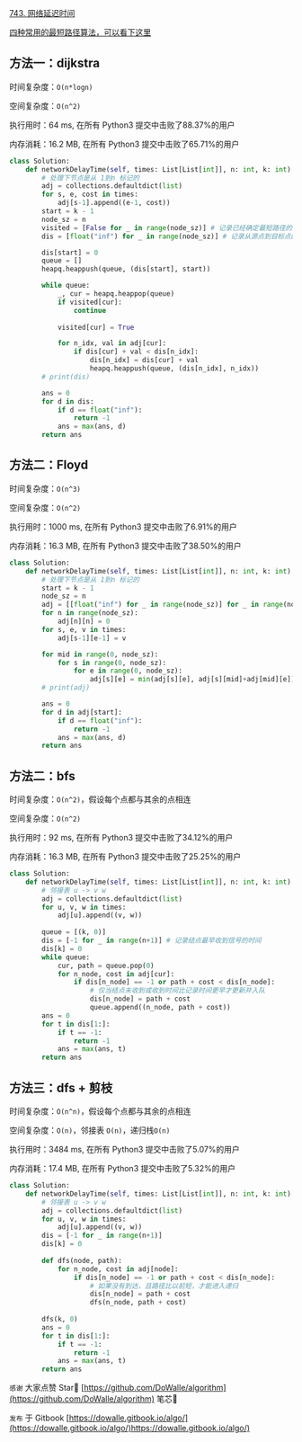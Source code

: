 [743. 网络延迟时间](https://leetcode-cn.com/problems/network-delay-time/)

[四种常用的最短路径算法，可以看下这里](https://github.com/DoWalle/algorithm/blob/main/%E5%9F%BA%E7%A1%80%E7%AE%97%E6%B3%95/%E5%9B%BE%E8%AE%BA/%E6%9C%80%E7%9F%AD%E8%B7%AF%E5%BE%84.md)

## 方法一：dijkstra

时间复杂度：`O(n*logn)`

空间复杂度：`O(n^2)`

执行用时：64 ms, 在所有 Python3 提交中击败了88.37%的用户

内存消耗：16.2 MB, 在所有 Python3 提交中击败了65.71%的用户

```python
class Solution:
    def networkDelayTime(self, times: List[List[int]], n: int, k: int) -> int:
        # 处理下节点是从 1到n 标记的
        adj = collections.defaultdict(list)
        for s, e, cost in times:
            adj[s-1].append((e-1, cost))
        start = k - 1
        node_sz = n 
        visited = [False for _ in range(node_sz)] # 记录已经确定最短路径的点
        dis = [float("inf") for _ in range(node_sz)] # 记录从源点到目标点的「预估最短距离」

        dis[start] = 0
        queue = []
        heapq.heappush(queue, (dis[start], start))

        while queue:
            _, cur = heapq.heappop(queue)
            if visited[cur]:
                continue
            
            visited[cur] = True

            for n_idx, val in adj[cur]:
                if dis[cur] + val < dis[n_idx]:
                    dis[n_idx] = dis[cur] + val
                    heapq.heappush(queue, (dis[n_idx], n_idx))
        # print(dis)

        ans = 0
        for d in dis:
            if d == float("inf"):
                return -1
            ans = max(ans, d)
        return ans
```



## 方法二：Floyd

时间复杂度：`O(n^3)`

空间复杂度：`O(n^2)`

执行用时：1000 ms, 在所有 Python3 提交中击败了6.91%的用户

内存消耗：16.3 MB, 在所有 Python3 提交中击败了38.50%的用户

```python
class Solution:
    def networkDelayTime(self, times: List[List[int]], n: int, k: int) -> int:
        # 处理下节点是从 1到n 标记的
        start = k - 1
        node_sz = n 
        adj = [[float("inf") for _ in range(node_sz)] for _ in range(node_sz)]
        for n in range(node_sz):
            adj[n][n] = 0
        for s, e, v in times:
            adj[s-1][e-1] = v

        for mid in range(0, node_sz):
            for s in range(0, node_sz):
                for e in range(0, node_sz):
                    adj[s][e] = min(adj[s][e], adj[s][mid]+adj[mid][e])
        # print(adj)

        ans = 0
        for d in adj[start]:
            if d == float("inf"):
                return -1
            ans = max(ans, d)
        return ans
```





## 方法二：bfs

时间复杂度：`O(n^2)`，假设每个点都与其余的点相连

空间复杂度：`O(n^2)`

执行用时：92 ms, 在所有 Python3 提交中击败了34.12%的用户

内存消耗：16.3 MB, 在所有 Python3 提交中击败了25.25%的用户

```python
class Solution:
    def networkDelayTime(self, times: List[List[int]], n: int, k: int) -> int:
        # 邻接表 u -> v w
        adj = collections.defaultdict(list)
        for u, v, w in times:
            adj[u].append((v, w))
        
        queue = [(k, 0)]
        dis = [-1 for _ in range(n+1)] # 记录结点最早收到信号的时间
        dis[k] = 0
        while queue:
            cur, path = queue.pop(0)
            for n_node, cost in adj[cur]:
                if dis[n_node] == -1 or path + cost < dis[n_node]:
                    # 仅当结点未收到或收到时间比记录时间更早才更新并入队
                    dis[n_node] = path + cost
                    queue.append((n_node, path + cost))
        ans = 0
        for t in dis[1:]:
            if t == -1:
                return -1
            ans = max(ans, t)
        return ans
```



## 方法三：dfs + 剪枝

时间复杂度：`O(n^n)`，假设每个点都与其余的点相连

空间复杂度：`O(n)`，邻接表 `O(n)`，递归栈`O(n)`

执行用时：3484 ms, 在所有 Python3 提交中击败了5.07%的用户

内存消耗：17.4 MB, 在所有 Python3 提交中击败了5.32%的用户

```python
class Solution:
    def networkDelayTime(self, times: List[List[int]], n: int, k: int) -> int:
        # 邻接表 u -> v w
        adj = collections.defaultdict(list)
        for u, v, w in times:
            adj[u].append((v, w))
        dis = [-1 for _ in range(n+1)]
        dis[k] = 0
        
        def dfs(node, path):
            for n_node, cost in adj[node]:
                if dis[n_node] == -1 or path + cost < dis[n_node]:
                    # 如果没有到达，且路径比以前短，才能进入递归
                    dis[n_node] = path + cost
                    dfs(n_node, path + cost)
        
        dfs(k, 0)
        ans = 0
        for t in dis[1:]:
            if t == -1:
                return -1
            ans = max(ans, t)
        return ans
```



`感谢`  大家点赞 Star🌟 [https://github.com/DoWalle/algorithm](https://github.com/DoWalle/algorithm) 笔芯🤞

`发布`  于 Gitbook [https://dowalle.gitbook.io/algo/](https://dowalle.gitbook.io/algo/)https://dowalle.gitbook.io/algo/)

